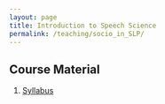 ```yaml
---
layout: page
title: Introduction to Speech Science
permalink: /teaching/socio_in_SLP/
---
```


## Course Material

1. [Syllabus](Intro_Speech_Science_syllabus.pdf)

